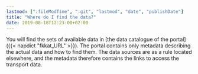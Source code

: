 ```yaml
---
lastmod: [":fileModTime", ":git", "lastmod", "date", "publishDate"]
title: "Where do I find the data?"
date: 2019-08-18T12:23:00+02:00
---
```


You will find the sets of available data in [the data catalogue of the portal]({{< napdict "fkkat_URL" >}}). The portal contains only metadata describing the actual data and how to find them. The data sources are as a rule located elsewhere, and the metadata therefore contains the links to access the transport data. 
